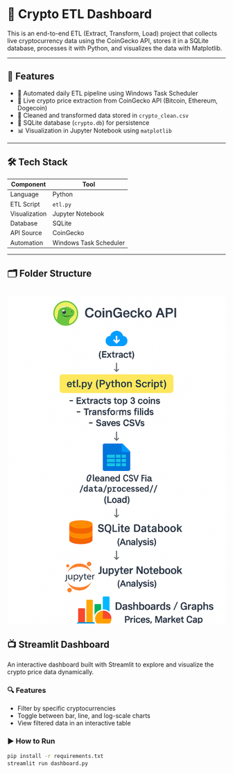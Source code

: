 # 🚀 Crypto ETL Dashboard

This is an end-to-end ETL (Extract, Transform, Load) project that collects live cryptocurrency data using the CoinGecko API, stores it in a SQLite database, processes it with Python, and visualizes the data with Matplotlib.

---

## 📌 Features

- 🔄 Automated daily ETL pipeline using Windows Task Scheduler
- 📡 Live crypto price extraction from CoinGecko API (Bitcoin, Ethereum, Dogecoin)
- 🧹 Cleaned and transformed data stored in `crypto_clean.csv`
- 💾 SQLite database (`crypto.db`) for persistence
- 📊 Visualization in Jupyter Notebook using `matplotlib`

---

## 🛠️ Tech Stack

| Component    | Tool              |
|--------------|-------------------|
| Language     | Python            |
| ETL Script   | `etl.py`          |
| Visualization | Jupyter Notebook |
| Database     | SQLite            |
| API Source   | CoinGecko         |
| Automation   | Windows Task Scheduler |

---

## 🗂️ Folder Structure

![Crypto ETL Architecture](crypto_etl_architecture.png)
---

## 📺 Streamlit Dashboard

An interactive dashboard built with Streamlit to explore and visualize the crypto price data dynamically.

### 🔍 Features
- Filter by specific cryptocurrencies
- Toggle between bar, line, and log-scale charts
- View filtered data in an interactive table

### ▶️ How to Run

```bash
pip install -r requirements.txt
streamlit run dashboard.py




